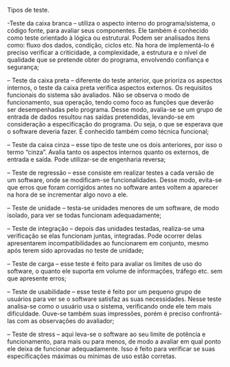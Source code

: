 Tipos de teste.


-Teste da caixa branca – utiliza o aspecto interno do programa/sistema, o código fonte, para avaliar seus componentes. Ele também é conhecido como teste orientado à lógica ou estrutural. Podem ser analisados itens como: fluxo dos dados, condição, ciclos etc. Na hora de implementá-lo é preciso verificar a criticidade, a complexidade, a estrutura e o nível de qualidade que se pretende obter do programa, envolvendo confiança e segurança;

– Teste da caixa preta – diferente do teste anterior, que prioriza os aspectos internos, o teste da caixa preta verifica aspectos externos. Os requisitos funcionais do sistema são avaliados. Não se observa o modo de funcionamento, sua operação, tendo como foco as funções que deverão ser desempenhadas pelo programa. Desse modo, avalia-se se um grupo de entrada de dados resultou nas saídas pretendidas, levando-se em consideração a especificação do programa. Ou seja, o que se esperava que o software deveria fazer. É conhecido também como técnica funcional;

– Teste da caixa cinza – esse tipo de teste une os dois anteriores, por isso o termo “cinza”. Avalia tanto os aspectos internos quanto os externos, de entrada e saída. Pode utilizar-se de engenharia reversa;

– Teste de regressão – esse consiste em realizar testes a cada versão de um software, onde se modificam-se funcionalidades. Desse modo, evita-se que erros que foram corrigidos antes no software antes voltem a aparecer na hora de se incrementar algo novo a ele.

– Teste de unidade – testa-se unidades menores de um software, de modo isolado, para ver se todas funcionam adequadamente;

– Teste de integração – depois das unidades testadas, realiza-se uma verificação se elas funcionam juntas, integradas. Pode ocorrer delas apresentarem incompatibilidades ao funcionarem em conjunto, mesmo após terem sido aprovadas no teste de unidade;

– Teste de carga – esse teste é feito para avaliar os limites de uso do software, o quanto ele suporta em volume de informações, tráfego etc. sem que apresente erros;

– Teste de usabilidade – esse teste é feito por um pequeno grupo de usuários para ver se o software satisfaz as suas necessidades.  Nesse teste analisa-se como o usuário usa o sistema, verificando onde ele tem mais dificuldade. Ouve-se também suas impressões, porém é preciso confrontá-las com as observações do avaliador;

– Teste de stress – aqui leva-se o software ao seu limite de potência e funcionamento, para mais ou para menos, de modo a avaliar em qual ponto ele deixa de funcionar adequadamente. Isso é feito para verificar se suas especificações máximas ou mínimas de uso estão corretas.
